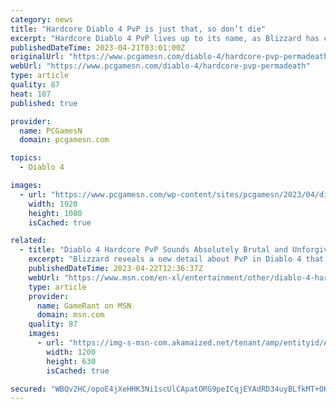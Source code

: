 ```yaml
---
category: news
title: "Hardcore Diablo 4 PvP is just that, so don’t die"
excerpt: "Hardcore Diablo 4 PvP lives up to its name, as Blizzard has confirmed that if you lose a bout against another of the action RPG game's players, it's permadeath."
publishedDateTime: 2023-04-21T03:01:00Z
originalUrl: "https://www.pcgamesn.com/diablo-4/hardcore-pvp-permadeath"
webUrl: "https://www.pcgamesn.com/diablo-4/hardcore-pvp-permadeath"
type: article
quality: 87
heat: 107
published: true

provider:
  name: PCGamesN
  domain: pcgamesn.com

topics:
  - Diablo 4

images:
  - url: "https://www.pcgamesn.com/wp-content/sites/pcgamesn/2023/04/diablo-4-pvp-permadeath-hardcore.jpg"
    width: 1920
    height: 1080
    isCached: true

related:
  - title: "Diablo 4 Hardcore PvP Sounds Absolutely Brutal and Unforgiving"
    excerpt: "Blizzard reveals a new detail about PvP in Diablo 4 that will make the game's Hardcore mode that much more brutal."
    publishedDateTime: 2023-04-22T12:36:37Z
    webUrl: "https://www.msn.com/en-xl/entertainment/other/diablo-4-hardcore-pvp-sounds-absolutely-brutal-and-unforgiving/ar-AA1acySJ"
    type: article
    provider:
      name: GameRant on MSN
      domain: msn.com
    quality: 87
    images:
      - url: "https://img-s-msn-com.akamaized.net/tenant/amp/entityid/AA1acpa2.img?h=630&w=1200&m=6&q=60&o=t&l=f&f=jpg&x=523&y=318"
        width: 1200
        height: 630
        isCached: true

secured: "WBQv2HC/opoE4jXeHHK3Ni1scUlCApatORG9peICqjEYAdRD34uyBLfkMT+OK94UnughYosPJmdzceA92Nyp96JTfMuj4lvfW9xsad3e85SvtBog3c7iPIoZ3637yMkxavKitFUllGEBFDvHPfBC/kR6vjTZrSoKgbfKc2IPnCAnJQycBzcJpQZNypYa6uGjwszqcF5TSzUrQbupvCToGNI7da0+x6ssC44o1WK31kQuLpqHHbeukgSwXInHtLNkiAfDShi5GtYNTZie+6fhgUsWpGRj1L8tNG4jSIZquLT+AjfbdRUnlX9/sUwLd+oOiOEoO4YYMj4oWif6lT7E09Xt+XpcSRK77RM5heMFwS8=;IohO+oTUi8ZIJ6Ydm6Q7ig=="
---
```


